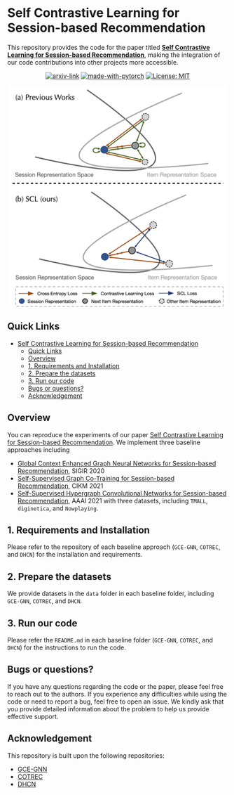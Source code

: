 # Self Contrastive Learning for Session-based Recommendation
This repository provides the code for the paper titled **[Self Contrastive Learning for Session-based Recommendation]()**, making the integration of our code contributions into other projects more accessible.

<div align="center">

  [![arxiv-link](https://img.shields.io/badge/Paper-PDF-red?style=flat&logo=arXiv&logoColor=red)]()
  [![made-with-pytorch](https://img.shields.io/badge/Made%20with-PyTorch-brightgreen)](https://pytorch.org/)
  [![License: MIT](https://img.shields.io/badge/License-MIT-yellow.svg)](https://opensource.org/licenses/MIT)
</div>

<p align="center">
  <img src="asset/overview.png" width="500"></a>
  <br />
</p>

## Quick Links
- [Self Contrastive Learning for Session-based Recommendation](#self-contrastive-learning-for-session-based-recommendation)
  - [Quick Links](#quick-links)
  - [Overview](#overview)
  - [1. Requirements and Installation](#1-requirements-and-installation)
  - [2. Prepare the datasets](#2-prepare-the-datasets)
  - [3. Run our code](#3-run-our-code)
  - [Bugs or questions?](#bugs-or-questions)
  - [Acknowledgement](#acknowledgement)


## Overview
You can reproduce the experiments of our paper [Self Contrastive Learning for Session-based Recommendation](). We implement three baseline approaches including
- [Global Context Enhanced Graph Neural Networks for Session-based Recommendation](https://arxiv.org/abs/2106.05081), SIGIR 2020
- [Self-Supervised Graph Co-Training for Session-based
Recommendation](https://arxiv.org/pdf/2108.10560.pdf), CIKM 2021
- [Self-Supervised Hypergraph Convolutional Networks for
Session-based Recommendation](https://arxiv.org/pdf/2012.06852.pdf), AAAI 2021
with three datasets, including `TMALL`, `diginetica`, and `Nowplaying`.

<!-- > **Abstract**
>
>  -->

## 1. Requirements and Installation
Please refer to the repository of each baseline approach (`GCE-GNN`, `COTREC`, and `DHCN`) for the installation and requirements.

## 2. Prepare the datasets
We provide datasets in the `data` folder in each baseline folder, including `GCE-GNN`, `COTREC`, and `DHCN`.

## 3. Run our code
Please refer the `README.md` in each baseline folder (`GCE-GNN`, `COTREC`, and `DHCN`) for the instructions to run the code.

## Bugs or questions?
If you have any questions regarding the code or the paper, please feel free to reach out to the authors. If you experience any difficulties while using the code or need to report a bug, feel free to open an issue. We kindly ask that you provide detailed information about the problem to help us provide effective support.


## Acknowledgement
This repository is built upon the following repositories:
- [GCE-GNN](https://github.com/CCIIPLab/GCE-GNN)
- [COTREC](https://github.com/xiaxin1998/COTREC)
- [DHCN](https://github.com/xiaxin1998/DHCN)